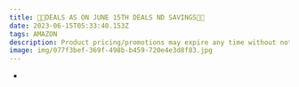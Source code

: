 ```yaml
---
title: 🏃💨DEALS AS ON JUNE 15TH DEALS ND SAVINGS🎀🎀
date: 2023-06-15T05:33:40.153Z
tags: AMAZON
description: Product pricing/promotions may expire any time without notice.
image: img/077f3bef-369f-498b-b459-720e4e3d8f83.jpg
---
```

*